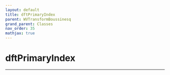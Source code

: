 ```yaml
---
layout: default
title: dftPrimaryIndex
parent: WVTransformBoussinesq
grand_parent: Classes
nav_order: 35
mathjax: true
---
```


#  dftPrimaryIndex




---

